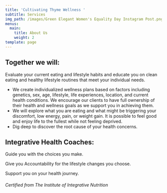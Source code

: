```yaml
---
title: 'Cultivating Thyme Wellness '
subtitle: Services
img_path: /images/Green Elegant Women's Equality Day Instagram Post.png
menus:
  main:
    title: About Us
    weight: 2
template: page
---
```

## Together we will:

Evaluate your current eating and lifestyle habits and educate you on clean eating and healthy lifestyle routines that meet your individual needs.

* We create individualized wellness plans based on factors including genetics, sex, age, lifestyle, life experiences, location, and current health conditions. We encourage our clients to have full ownership of their health and wellness goals as we support you in achieving them.
* We will explore what you are eating and what might be triggering your discomfort, low energy, pain, or weight gain. It is possible to feel good and enjoy life to the fullest while not feeling deprived.
* Dig deep to discover the root cause of your health concerns.

## Integrative Health Coaches:

Guide you with the choices you make. 

Give you Accountability for the lifestyle changes you choose. 

Support you on your health journey.



###### Certified from The Institute of Integrative Nutrition